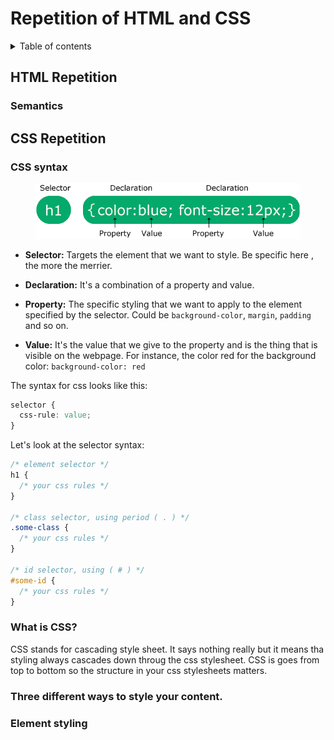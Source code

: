 # Repetition of HTML and CSS

<details>
<summary>Table of contents</summary>
  - [Semantics](#semantics)
</details>

## HTML Repetition

### Semantics

## CSS Repetition

### CSS syntax

  <figure>
    <img src="./images/img_selector.gif">
  </figure>

- **Selector:** Targets the element that we want to style. Be specific here , the more the merrier.

- **Declaration:** It's a combination of a property and value.

- **Property:** The specific styling that we want to apply to the element specified by the selector. Could be `background-color`, `margin`, `padding` and so on.

- **Value:** It's the value that we give to the property and is the thing that is visible on the webpage. For instance, the color red for the background color: `background-color: red`

The syntax for css looks like this:

```css
selector {
  css-rule: value;
}
```

Let's look at the selector syntax:

```css
/* element selector */
h1 {
  /* your css rules */
}

/* class selector, using period ( . ) */
.some-class {
  /* your css rules */
}

/* id selector, using ( # ) */
#some-id {
  /* your css rules */
}
```

### What is CSS?

CSS stands for cascading style sheet. It says nothing really but it means tha styling always cascades down throug the css stylesheet. CSS is goes from top to bottom so the structure in your css stylesheets matters.

### Three different ways to style your content.

### Element styling
